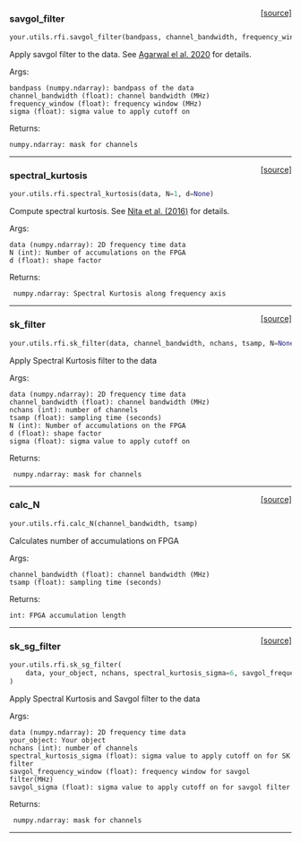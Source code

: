 <span style="float:right;">[[source]](https://github.com/thepetabyteproject/your/blob/master/your/utils/rfi.py#L10)</span>

### savgol_filter


```python
your.utils.rfi.savgol_filter(bandpass, channel_bandwidth, frequency_window=15, sigma=6)
```


Apply savgol filter to the data. See [Agarwal el al. 2020](https://arxiv.org/abs/2003.14272) for details.

Args: 

    bandpass (numpy.ndarray): bandpass of the data
    channel_bandwidth (float): channel bandwidth (MHz)
    frequency_window (float): frequency window (MHz)
    sigma (float): sigma value to apply cutoff on

Returns: 

    numpy.ndarray: mask for channels


----

<span style="float:right;">[[source]](https://github.com/thepetabyteproject/your/blob/master/your/utils/rfi.py#L32)</span>

### spectral_kurtosis


```python
your.utils.rfi.spectral_kurtosis(data, N=1, d=None)
```


Compute spectral kurtosis. See [Nita et al. (2016)](https://doi.org/10.1109/RFINT.2016.7833535) for details.

Args: 

    data (numpy.ndarray): 2D frequency time data
    N (int): Number of accumulations on the FPGA
    d (float): shape factor

Returns: 

     numpy.ndarray: Spectral Kurtosis along frequency axis


----

<span style="float:right;">[[source]](https://github.com/thepetabyteproject/your/blob/master/your/utils/rfi.py#L54)</span>

### sk_filter


```python
your.utils.rfi.sk_filter(data, channel_bandwidth, nchans, tsamp, N=None, d=1, sigma=5)
```


Apply Spectral Kurtosis filter to the data

Args: 

    data (numpy.ndarray): 2D frequency time data
    channel_bandwidth (float): channel bandwidth (MHz)
    nchans (int): number of channels
    tsamp (float): sampling time (seconds)
    N (int): Number of accumulations on the FPGA
    d (float): shape factor
    sigma (float): sigma value to apply cutoff on

Returns: 

     numpy.ndarray: mask for channels


----

<span style="float:right;">[[source]](https://github.com/thepetabyteproject/your/blob/master/your/utils/rfi.py#L84)</span>

### calc_N


```python
your.utils.rfi.calc_N(channel_bandwidth, tsamp)
```


Calculates number of accumulations on FPGA

Args: 

    channel_bandwidth (float): channel bandwidth (MHz)
    tsamp (float): sampling time (seconds)

Returns: 

    int: FPGA accumulation length


----

<span style="float:right;">[[source]](https://github.com/thepetabyteproject/your/blob/master/your/utils/rfi.py#L102)</span>

### sk_sg_filter


```python
your.utils.rfi.sk_sg_filter(
    data, your_object, nchans, spectral_kurtosis_sigma=6, savgol_frequency_window=15, savgol_sigma=5
)
```


Apply Spectral Kurtosis and Savgol filter to the data

Args: 

    data (numpy.ndarray): 2D frequency time data
    your_object: Your object
    nchans (int): number of channels
    spectral_kurtosis_sigma (float): sigma value to apply cutoff on for SK filter
    savgol_frequency_window (float): frequency window for savgol filter(MHz)
    savgol_sigma (float): sigma value to apply cutoff on for savgol filter


Returns: 

     numpy.ndarray: mask for channels


----

